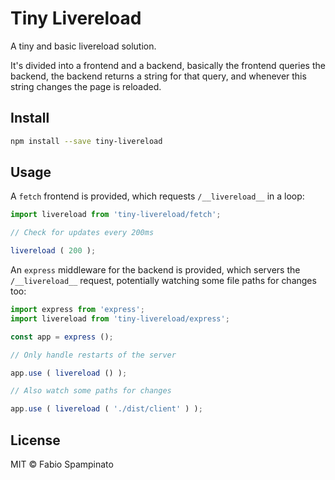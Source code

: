 # Tiny Livereload

A tiny and basic livereload solution.

It's divided into a frontend and a backend, basically the frontend queries the backend, the backend returns a string for that query, and whenever this string changes the page is reloaded.

## Install

```sh
npm install --save tiny-livereload
```

## Usage

A `fetch` frontend is provided, which requests `/__livereload__` in a loop:

```ts
import livereload from 'tiny-livereload/fetch';

// Check for updates every 200ms

livereload ( 200 );
```

An `express` middleware for the backend is provided, which servers the `/__livereload__` request, potentially watching some file paths for changes too:

```ts
import express from 'express';
import livereload from 'tiny-livereload/express';

const app = express ();

// Only handle restarts of the server

app.use ( livereload () );

// Also watch some paths for changes

app.use ( livereload ( './dist/client' ) );
```

## License

MIT © Fabio Spampinato
